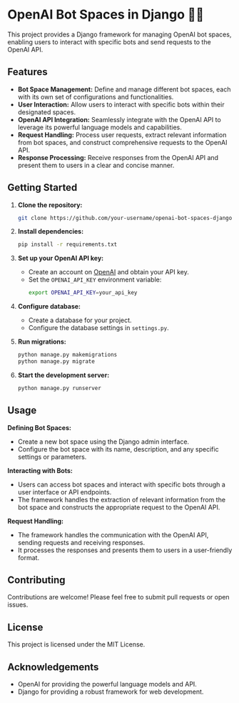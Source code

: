 # OpenAI Bot Spaces in Django 🤖🚀

This project provides a Django framework for managing OpenAI bot spaces, enabling users to interact with specific bots and send requests to the OpenAI API.

## Features

* **Bot Space Management:** Define and manage different bot spaces, each with its own set of configurations and functionalities.
* **User Interaction:** Allow users to interact with specific bots within their designated spaces.
* **OpenAI API Integration:** Seamlessly integrate with the OpenAI API to leverage its powerful language models and capabilities.
* **Request Handling:**  Process user requests, extract relevant information from bot spaces, and construct comprehensive requests to the OpenAI API.
* **Response Processing:**  Receive responses from the OpenAI API and present them to users in a clear and concise manner.

## Getting Started

1. **Clone the repository:**
   ```bash
   git clone https://github.com/your-username/openai-bot-spaces-django
   ```

2. **Install dependencies:**
   ```bash
   pip install -r requirements.txt
   ```

3. **Set up your OpenAI API key:**
   * Create an account on [OpenAI](https://platform.openai.com/) and obtain your API key.
   * Set the `OPENAI_API_KEY` environment variable:
     ```bash
     export OPENAI_API_KEY=your_api_key
     ```

4. **Configure database:**
   * Create a database for your project.
   * Configure the database settings in `settings.py`.

5. **Run migrations:**
   ```bash
   python manage.py makemigrations
   python manage.py migrate
   ```

6. **Start the development server:**
   ```bash
   python manage.py runserver
   ```

## Usage

**Defining Bot Spaces:**

* Create a new bot space using the Django admin interface.
* Configure the bot space with its name, description, and any specific settings or parameters.

**Interacting with Bots:**

* Users can access bot spaces and interact with specific bots through a user interface or API endpoints.
* The framework handles the extraction of relevant information from the bot space and constructs the appropriate request to the OpenAI API.

**Request Handling:**

* The framework handles the communication with the OpenAI API, sending requests and receiving responses.
* It processes the responses and presents them to users in a user-friendly format.

## Contributing

Contributions are welcome! Please feel free to submit pull requests or open issues.

## License

This project is licensed under the MIT License.

## Acknowledgements

* OpenAI for providing the powerful language models and API.
* Django for providing a robust framework for web development.


